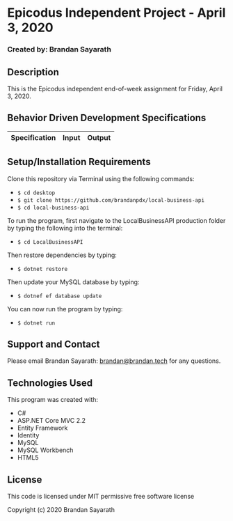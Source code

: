 # Epicodus Independent Project - April 3, 2020

### Created by: Brandan Sayarath

## Description

This is the Epicodus independent end-of-week assignment for Friday, April 3, 2020.  

## Behavior Driven Development Specifications

| Specification             | Input 	|     Output      |
|-------------------------	|-------	|----------------	|



## Setup/Installation Requirements

Clone this repository via Terminal using the following commands:
* ```$ cd desktop```
* ```$ git clone https://github.com/brandanpdx/local-business-api```
* ```$ cd local-business-api```

To run the program, first navigate to the LocalBusinessAPI production folder by typing the following into the terminal: 

* ```$ cd LocalBusinessAPI```

Then restore dependencies by typing:
* ```$ dotnet restore```

Then update your MySQL database by typing: 
* ```$ dotnef ef database update```

You can now run the program by typing:
* ```$ dotnet run```


## Support and Contact

Please email Brandan Sayarath: brandan@brandan.tech for any questions.

## Technologies Used

This program was created with:

* C#
* ASP.NET Core MVC 2.2
* Entity Framework
* Identity 
* MySQL
* MySQL Workbench 
* HTML5

## License

This code is licensed under MIT permissive free software license

Copyright (c) 2020 Brandan Sayarath

